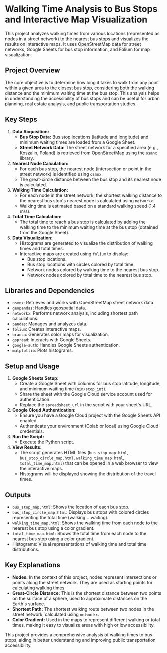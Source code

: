 # Walking Time Analysis to Bus Stops and Interactive Map Visualization

This project analyzes walking times from various locations (represented as nodes in a street network) to the nearest bus stops and visualizes the results on interactive maps. It uses OpenStreetMap data for street networks, Google Sheets for bus stop information, and Folium for map visualization.

## Project Overview

The core objective is to determine how long it takes to walk from any point within a given area to the closest bus stop, considering both the walking distance and the minimum waiting time at the bus stop. This analysis helps in understanding the accessibility of bus stops and can be useful for urban planning, real estate analysis, and public transportation studies.

## Key Steps

1.  **Data Acquisition:**
    * **Bus Stop Data:** Bus stop locations (latitude and longitude) and minimum waiting times are loaded from a Google Sheet.
    * **Street Network Data:** The street network for a specified area (e.g., Koszalin, Poland) is retrieved from OpenStreetMap using the `osmnx` library.
2.  **Nearest Node Calculation:**
    * For each bus stop, the nearest node (intersection or point in the street network) is identified using `osmnx`.
    * The great-circle distance between the bus stop and its nearest node is calculated.
3.  **Walking Time Calculation:**
    * For each node in the street network, the shortest walking distance to the nearest bus stop's nearest node is calculated using `networkx`.
    * Walking time is estimated based on a standard walking speed (1.4 m/s).
4.  **Total Time Calculation:**
    * The total time to reach a bus stop is calculated by adding the walking time to the minimum waiting time at the bus stop (obtained from the Google Sheet).
5.  **Data Visualization:**
    * Histograms are generated to visualize the distribution of walking times and total times.
    * Interactive maps are created using `folium` to display:
        * Bus stop locations.
        * Bus stop locations with circles colored by total time.
        * Network nodes colored by walking time to the nearest bus stop.
        * Network nodes colored by total time to the nearest bus stop.

## Libraries and Dependencies

-   `osmnx`: Retrieves and works with OpenStreetMap street network data.
-   `geopandas`: Handles geospatial data.
-   `networkx`: Performs network analysis, including shortest path calculations.
-   `pandas`: Manages and analyzes data.
-   `folium`: Creates interactive maps.
-   `branca`: Generates color maps for visualization.
-   `gspread`: Interacts with Google Sheets.
-   `google-auth`: Handles Google Sheets authentication.
-   `matplotlib`: Plots histograms.

## Setup and Usage

1.  **Google Sheets Setup:**
    * Create a Google Sheet with columns for bus stop latitude, longitude, and minimum waiting time (`min/stop_int`).
    * Share the sheet with the Google Cloud service account used for authentication.
    * Replace the `spreadsheet_url` in the script with your sheet's URL.
2.  **Google Cloud Authentication:**
    * Ensure you have a Google Cloud project with the Google Sheets API enabled.
    * Authenticate your environment (Colab or local) using Google Cloud credentials.
3.  **Run the Script:**
    * Execute the Python script.
4.  **View Results:**
    * The script generates HTML files (`bus_stop_map.html`, `bus_stop_circle_map.html`, `walking_time_map.html`, `total_time_map.html`) that can be opened in a web browser to view the interactive maps.
    * Histograms will be displayed showing the distribution of the travel times.

## Outputs

-   `bus_stop_map.html`: Shows the location of each bus stop.
-   `bus_stop_circle_map.html`: Displays bus stops with colored circles representing the total time (walking + waiting).
-   `walking_time_map.html`: Shows the walking time from each node to the nearest bus stop using a color gradient.
-   `total_time_map.html`: Shows the total time from each node to the nearest bus stop using a color gradient.
-   Histograms: Visual representations of walking time and total time distributions.

## Key Explanations

-   **Nodes:** In the context of this project, nodes represent intersections or points along the street network. They are used as starting points for calculating walking times.
-   **Great-Circle Distance:** This is the shortest distance between two points on the surface of a sphere, used to approximate distances on the Earth's surface.
-   **Shortest Path:** The shortest walking route between two nodes in the street network, calculated using `networkx`.
-   **Color Gradient:** Used in the maps to represent different walking or total times, making it easy to visualize areas with high or low accessibility.

This project provides a comprehensive analysis of walking times to bus stops, aiding in better understanding and improving public transportation accessibility.
